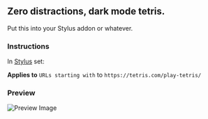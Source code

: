 ## Zero distractions, dark mode tetris.

Put this into your Stylus addon or whatever.

### Instructions
In [Stylus](https://add0n.com/stylus.html) set: 

**Applies to** `URLs starting with` to `https://tetris.com/play-tetris/`

### Preview
![Preview Image](https://i.imgur.com/0lzzqmH.png)
